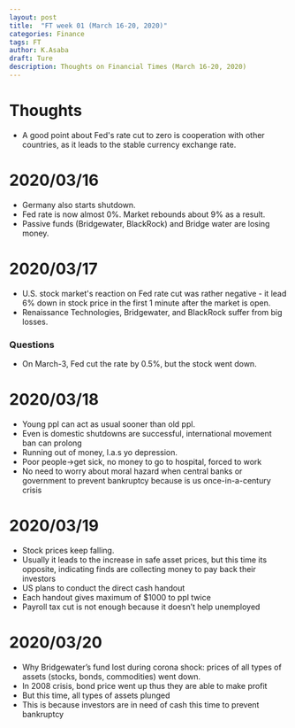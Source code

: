 ```yaml
---
layout: post
title:  "FT week 01 (March 16-20, 2020)"
categories: Finance
tags: FT
author: K.Asaba
draft: Ture
description: Thoughts on Financial Times (March 16-20, 2020)
---
```


# Thoughts
- A good point about Fed's rate cut to zero is cooperation with other countries, as it leads to the stable currency exchange rate.

# 2020/03/16

- Germany also starts shutdown.
- Fed rate is now almost 0%. Market rebounds about 9% as a result.
- Passive funds (Bridgewater, BlackRock) and Bridge water are losing money.



# 2020/03/17
- U.S. stock market's reaction on Fed rate cut was rather negative - it lead 6% down in stock price in the first 1 minute after the market is open. 
- Renaissance Technologies, Bridgewater, and  BlackRock suffer from big losses.

### Questions
- On March-3, Fed cut the rate by 0.5%, but the stock went down. 


# 2020/03/18

- Young ppl can act as usual sooner than old ppl.
- Even is domestic shutdowns are successful, international movement ban can prolong
- Running out of money, l.a.s yo depression.
- Poor people→get sick, no money to go to hospital, forced to work
- No need to worry about moral hazard when central banks or government to prevent bankruptcy because is us once-in-a-century crisis


# 2020/03/19
- Stock prices keep falling.
- Usually it leads to the increase in safe asset prices, but this time its opposite, indicating finds are collecting money to pay back their investors
- US plans to conduct the direct cash handout
- Each handout gives maximum of $1000 to ppl twice
- Payroll tax cut is not enough because it doesn’t help unemployed

# 2020/03/20
- Why Bridgewater’s fund lost during corona shock: prices of all types of assets (stocks, bonds, commodities) went down.
- In 2008 crisis, bond price went up thus they are able to make profit
- But this time, all types of assets plunged
- This is because investors are in need of cash this time to prevent bankruptcy
